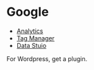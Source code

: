 Google
======

* [Analytics](https://www.google.com/analytics/#?modal_active=none)
* [Tag Manager](https://developers.google.com/tag-manager/quickstart)
* [Data Stuio](https://www.google.com/analytics/data-studio/)


For Wordpress, get a plugin.
